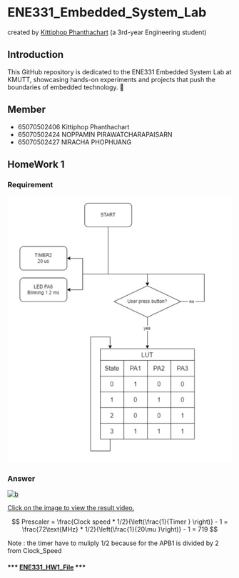 # ENE331_Embedded_System_Lab
created by [Kittiphop Phanthachart](https://bento.me/mac-kittiphop) (a 3rd-year Engineering student)

## Introduction

This GitHub repository is dedicated to the ENE331 Embedded System Lab at KMUTT, showcasing hands-on experiments and projects that push the boundaries of embedded technology. 🚀


## Member
- 65070502406 Kittiphop Phanthachart
- 65070502424 NOPPAMIN  PIRAWATCHARAPAISARN	
- 65070502427 NIRACHA   PHOPHUANG


## HomeWork 1

### Requirement 
![a](https://github.com/XACKIES/ENE331_Embedded_System_Lab/blob/main/Doc/Screenshot%202025-03-25%20095710.png)

### Answer
[![b](https://github.com/XACKIES/ENE331_Embedded_System_Lab/blob/main/Doc/IMG_20250324_170548.jpg)](https://youtube.com/shorts/8QRXl6i8fDg?feature=share)

[Click on the image to view the result video.](https://youtube.com/shorts/8QRXl6i8fDg?feature=share)



$$
Prescaler =   \frac{Clock speed * 1/2}{\left(\frac{1}{Timer } \right)} - 1 = \frac{72\text{MHz} * 1/2}{\left(\frac{1}{20\mu }\right)} - 1 = 719
$$


Note : the timer have to muliply 1/2 because for the APB1 is divided by 2 from Clock_Speed

#### *** [ENE331_HW1_File](https://github.com/XACKIES/ENE331_Embedded_System_Lab/tree/main/ENE331_HW1) ***
